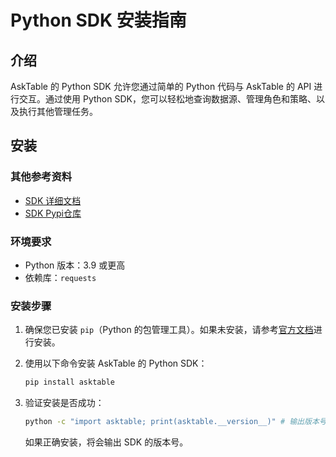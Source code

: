 # Python SDK 安装指南

## 介绍

AskTable 的 Python SDK 允许您通过简单的 Python 代码与 AskTable 的 API 进行交互。通过使用 Python SDK，您可以轻松地查询数据源、管理角色和策略、以及执行其他管理任务。

## 安装

### 其他参考资料

- [SDK 详细文档](https://github.com/DataMini/asktable-python)
- [SDK Pypi仓库](https://pypi.org/project/asktable/)

### 环境要求

- Python 版本：3.9 或更高
- 依赖库：`requests`

### 安装步骤

1. 确保您已安装 `pip`（Python 的包管理工具）。如果未安装，请参考[官方文档](https://pip.pypa.io/en/stable/installation/)进行安装。

2. 使用以下命令安装 AskTable 的 Python SDK：

    ```bash
    pip install asktable
    ```

3. 验证安装是否成功：

    ```bash
    python -c "import asktable; print(asktable.__version__)" # 输出版本号
    ```

    如果正确安装，将会输出 SDK 的版本号。
